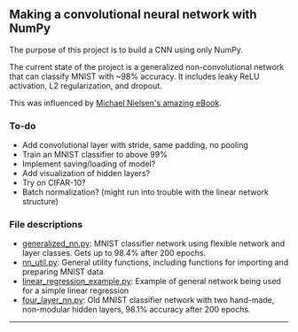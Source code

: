 ## Making a convolutional neural network with NumPy


The purpose of this project is to build a CNN using only NumPy.

The current state of the project is a generalized non-convolutional network that can classify MNIST with ~98% accuracy. It includes leaky ReLU activation, L2 regularization, and dropout.

This was influenced by [Michael Nielsen's amazing eBook](http://neuralnetworksanddeeplearning.com/).

### To-do

- Add convolutional layer with stride, same padding, no pooling
- Train an MNIST classifier to above 99%
- Implement saving/loading of model?
- Add visualization of hidden layers?
- Try on CIFAR-10?
- Batch normalization? (might run into trouble with the linear network structure)

### File descriptions
- [generalized_nn.py](generalized_nn.py): MNIST classifier network using flexible network and layer classes. Gets up to 98.4% after 200 epochs.
- [nn_util.py](nn_util.py): General utility functions, including functions for importing and preparing MNIST data
- [linear_regression_example.py](linear_regression_example.py): Example of general network being used for a simple linear regression
- [four_layer_nn.py](four_layer_nn.py): Old MNIST classifier network with two hand-made, non-modular hidden layers, 98.1% accuracy after 200 epochs.

_________________________________________
